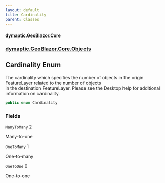 ```yaml
---
layout: default
title: Cardinality
parent: Classes
---
```

#### [dymaptic.GeoBlazor.Core](index.html 'index')
### [dymaptic.GeoBlazor.Core.Objects](index.html#dymaptic.GeoBlazor.Core.Objects 'dymaptic.GeoBlazor.Core.Objects')

## Cardinality Enum

The cardinality which specifies the number of objects in the origin FeatureLayer related to the number of objects  
in the destination FeatureLayer. Please see the Desktop help for additional information on cardinality.

```csharp
public enum Cardinality
```
### Fields

<a name='dymaptic.GeoBlazor.Core.Objects.Cardinality.ManyToMany'></a>

`ManyToMany` 2

Many-to-one

<a name='dymaptic.GeoBlazor.Core.Objects.Cardinality.OneToMany'></a>

`OneToMany` 1

One-to-many

<a name='dymaptic.GeoBlazor.Core.Objects.Cardinality.OneToOne'></a>

`OneToOne` 0

One-to-one
